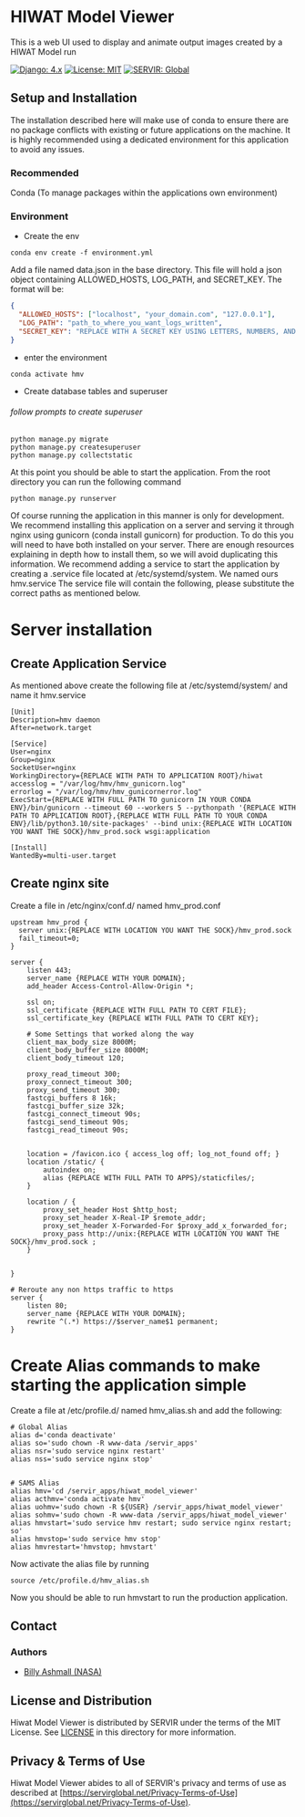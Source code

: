 # HIWAT Model Viewer
This is a web UI used to display and animate output images created by a HIWAT Model run

[![Django: 4.x](https://img.shields.io/badge/Django-4.x-blue)](https://www.djangoproject.com)
[![License: MIT](https://img.shields.io/badge/License-MIT-yellow.svg)](https://opensource.org/licenses/MIT)
[![SERVIR: Global](https://img.shields.io/badge/SERVIR-Global-green)](https://servirglobal.net)

## Setup and Installation
The installation described here will make use of conda to ensure there are no package conflicts with
existing or future applications on the machine.  It is highly recommended using a dedicated environment
for this application to avoid any issues.

### Recommended
Conda (To manage packages within the applications own environment)

### Environment
- Create the env

```commandline
conda env create -f environment.yml
```

Add a file named data.json in the base directory.  This file will hold a json object containing
ALLOWED_HOSTS, LOG_PATH, and SECRET_KEY.  The format will be:

```json
{
  "ALLOWED_HOSTS": ["localhost", "your_domain.com", "127.0.0.1"],
  "LOG_PATH": "path_to_where_you_want_logs_written",
  "SECRET_KEY": "REPLACE WITH A SECRET KEY USING LETTERS, NUMBERS, AND SPECIAL CHARACTERS"
}
```

- enter the environment

```shell
conda activate hmv
```

- Create database tables and superuser
###### follow prompts to create superuser
```commandline
python manage.py migrate
python manage.py createsuperuser
python manage.py collectstatic
```

At this point you should be able to start the application.  From the root directory you can run the following command

```
python manage.py runserver
```

Of course running the application in this manner is only for development.  We recommend installing
this application on a server and serving it through nginx using gunicorn (conda install gunicorn) for production.  To do this you will need to
have both installed on your server.  There are enough resources explaining in depth how to install them,
so we will avoid duplicating this information.  We recommend adding a service to start the application
by creating a .service file located at /etc/systemd/system.  We named ours hmv.service
The service file will contain the following, please substitute the correct paths as mentioned below.

# Server installation
## Create Application Service
As mentioned above create the following file at /etc/systemd/system/ and name it hmv.service
```editorconfig
[Unit]
Description=hmv daemon
After=network.target

[Service]
User=nginx
Group=nginx
SocketUser=nginx
WorkingDirectory={REPLACE WITH PATH TO APPLICATION ROOT}/hiwat
accesslog = "/var/log/hmv/hmv_gunicorn.log"
errorlog = "/var/log/hmv/hmv_gunicornerror.log"
ExecStart={REPLACE WITH FULL PATH TO gunicorn IN YOUR CONDA ENV}/bin/gunicorn --timeout 60 --workers 5 --pythonpath '{REPLACE WITH PATH TO APPLICATION ROOT},{REPLACE WITH FULL PATH TO YOUR CONDA ENV}/lib/python3.10/site-packages' --bind unix:{REPLACE WITH LOCATION YOU WANT THE SOCK}/hmv_prod.sock wsgi:application

[Install]
WantedBy=multi-user.target

```

## Create nginx site
Create a file in /etc/nginx/conf.d/ named hmv_prod.conf

```editorconfig
upstream hmv_prod {
  server unix:{REPLACE WITH LOCATION YOU WANT THE SOCK}/hmv_prod.sock 
  fail_timeout=0;
}

server {
    listen 443;
    server_name {REPLACE WITH YOUR DOMAIN};
    add_header Access-Control-Allow-Origin *;

    ssl on;
    ssl_certificate {REPLACE WITH FULL PATH TO CERT FILE};
    ssl_certificate_key {REPLACE WITH FULL PATH TO CERT KEY};

    # Some Settings that worked along the way
    client_max_body_size 8000M;
    client_body_buffer_size 8000M;
    client_body_timeout 120;

    proxy_read_timeout 300;
    proxy_connect_timeout 300;
    proxy_send_timeout 300;
    fastcgi_buffers 8 16k;
    fastcgi_buffer_size 32k;
    fastcgi_connect_timeout 90s;
    fastcgi_send_timeout 90s;
    fastcgi_read_timeout 90s;


    location = /favicon.ico { access_log off; log_not_found off; }
    location /static/ {
        autoindex on;
        alias {REPLACE WITH FULL PATH TO APPS}/staticfiles/;
    }

    location / {
        proxy_set_header Host $http_host;
        proxy_set_header X-Real-IP $remote_addr;
        proxy_set_header X-Forwarded-For $proxy_add_x_forwarded_for;
        proxy_pass http://unix:{REPLACE WITH LOCATION YOU WANT THE SOCK}/hmv_prod.sock ;
    }


}

# Reroute any non https traffic to https
server {
    listen 80;
    server_name {REPLACE WITH YOUR DOMAIN};
    rewrite ^(.*) https://$server_name$1 permanent;
}

```

# Create Alias commands to make starting the application simple
Create a file at /etc/profile.d/ named hmv_alias.sh and add the following:
```commandline
# Global Alias
alias d='conda deactivate'
alias so='sudo chown -R www-data /servir_apps'
alias nsr='sudo service nginx restart'
alias nss='sudo service nginx stop'


# SAMS Alias
alias hmv='cd /servir_apps/hiwat_model_viewer'
alias acthmv='conda activate hmv'
alias uohmv='sudo chown -R ${USER} /servir_apps/hiwat_model_viewer'
alias sohmv='sudo chown -R www-data /servir_apps/hiwat_model_viewer'
alias hmvstart='sudo service hmv restart; sudo service nginx restart; so'
alias hmvstop='sudo service hmv stop'
alias hmvrestart='hmvstop; hmvstart'

```
Now activate the alias file by running
```commandline
source /etc/profile.d/hmv_alias.sh
```

Now you should be able to run hmvstart to run the production application.

## Contact

### Authors

- [Billy Ashmall (NASA)](mailto:billy.ashmall@nasa.gov)

## License and Distribution

Hiwat Model Viewer is distributed by SERVIR under the terms of the MIT License. See
[LICENSE](https://github.com/SERVIR/SAMS/blob/master/LICENSE) in this directory for more information.

## Privacy & Terms of Use

Hiwat Model Viewer abides to all of SERVIR's privacy and terms of use as described
at [https://servirglobal.net/Privacy-Terms-of-Use](https://servirglobal.net/Privacy-Terms-of-Use).
